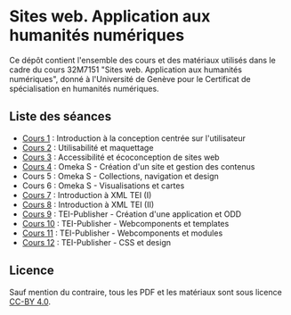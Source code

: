 # Sites web. Application aux humanités numériques
Ce dépôt contient l'ensemble des cours et des matériaux utilisés dans le cadre du cours 32M7151 "Sites web. Application aux humanités numériques", donné à l'Université de Genève pour le Certificat de spécialisation en humanités numériques.

## Liste des séances
- [Cours 1](https://github.com/Leblance/32M7151/tree/main/Cours1) : Introduction à la conception centrée sur l'utilisateur
- [Cours 2](https://github.com/Leblance/32M7151/tree/main/Cours2) : Utilisabilité et maquettage
- [Cours 3](https://github.com/Leblance/32M7151/tree/main/Cours3) : Accessibilité et écoconception de sites web
- [Cours 4](https://github.com/Leblance/32M7151/tree/main/Cours4) : Omeka S - Création d'un site et gestion des contenus
- Cours 5 : Omeka S - Collections, navigation et design
- Cours 6 : Omeka S - Visualisations et cartes
- [Cours 7](https://github.com/Leblance/32M7151/tree/main/Cours7) : Introduction à XML TEI (I)
- [Cours 8](https://github.com/Leblance/32M7151/tree/main/Cours8) : Introduction à XML TEI (II)
- [Cours 9](https://github.com/Leblance/formation-cuso-2025) : TEI-Publisher - Création d'une application et ODD
- [Cours 10](https://github.com/Leblance/formation-cuso-2025/blob/main/04_Templates.md) : TEI-Publisher - Webcomponents et templates
- [Cours 11](https://github.com/Leblance/formation-cuso-2025/blob/main/05_Modules.md) : TEI-Publisher - Webcomponents et modules
- [Cours 12](https://github.com/Leblance/formation-cuso-2025/blob/main/06_CSS.md) : TEI-Publisher - CSS et design

## Licence
Sauf mention du contraire, tous les PDF et les matériaux sont sous licence [CC-BY 4.0](https://creativecommons.org/licenses/by/4.0/).

